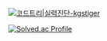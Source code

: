 [![코드트리|실력진단-kgstiger](https://banner.codetree.ai/v1/banner/kgstiger)](https://www.codetree.ai/profiles/kgstiger)

[![Solved.ac Profile](http://mazassumnida.wtf/api/v2/generate_badge?boj=kgstiger)](https://solved.ac/kgstiger/)

<!--
**River-Mt/River-Mt** is a ✨ _special_ ✨ repository because its `README.md` (this file) appears on your GitHub profile.

Here are some ideas to get you started:

- 🔭 I’m currently working on ...
- 🌱 I’m currently learning ...
- 👯 I’m looking to collaborate on ...
- 🤔 I’m looking for help with ...
- 💬 Ask me about ...
- 📫 How to reach me: ...
- 😄 Pronouns: ...
- ⚡ Fun fact: ...
-->
